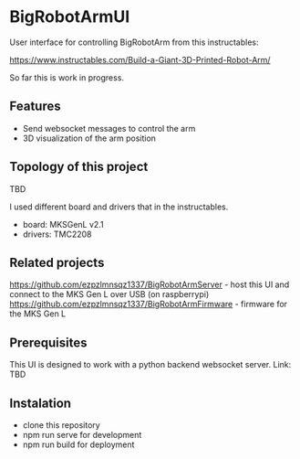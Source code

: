 # BigRobotArmUI

User interface for controlling BigRobotArm from this instructables: 

https://www.instructables.com/Build-a-Giant-3D-Printed-Robot-Arm/

So far this is work in progress.

## Features
- Send websocket messages to control the arm
- 3D visualization of the arm position

## Topology of this project
TBD

I used different board and drivers that in the instructables.
- board: MKSGenL v2.1
- drivers: TMC2208

## Related projects
https://github.com/ezpzlmnsqz1337/BigRobotArmServer - host this UI and connect to the MKS Gen L over USB (on raspberrypi)
https://github.com/ezpzlmnsqz1337/BigRobotArmFirmware - firmware for the MKS Gen L

## Prerequisites
This UI is designed to work with a python backend websocket server. Link: TBD


## Instalation
- clone this repository
- npm run serve for development
- npm run build for deployment